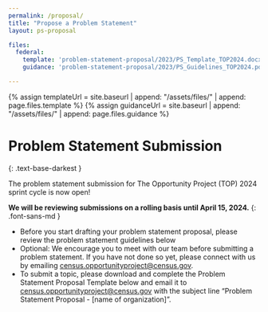 ```yaml
---
permalink: /proposal/
title: "Propose a Problem Statement"
layout: ps-proposal

files:
  federal:
    template: 'problem-statement-proposal/2023/PS_Template_TOP2024.docx'
    guidance: 'problem-statement-proposal/2023/PS_Guidelines_TOP2024.pdf'

---
```

{% assign templateUrl = site.baseurl | append: "/assets/files/" | append: page.files.template %}
{% assign guidanceUrl = site.baseurl | append: "/assets/files/" | append: page.files.guidance %}

# Problem Statement Submission
{: .text-base-darkest }

The problem statement submission for The Opportunity Project (TOP) 2024 sprint cycle is now open!

**We will be reviewing submissions on a rolling basis until April 15, 2024.**
{: .font-sans-md }

- Before you start drafting your problem statement proposal, please review the problem statement guidelines below
- Optional: We encourage you to meet with our team before submitting a problem statement.  If you have not done so yet, please connect with us by emailing [census.opportunityproject@census.gov](mailto:census.opportunityproject@census.gov]).
- To submit a topic, please download and complete the Problem Statement Proposal Template below and email it to [census.opportunityproject@census.gov](mailto:census.opportunityproject@census.gov]) with the subject line “Problem Statement Proposal - [name of organization]”.
